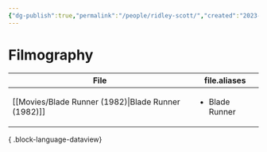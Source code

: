 ```yaml
---
{"dg-publish":true,"permalink":"/people/ridley-scott/","created":"2023-12-01","updated":"2024-06-17"}
---
```



# Filmography

| File                                                   | file.aliases                   |
| ------------------------------------------------------ | ------------------------------ |
| [[Movies/Blade Runner (1982)\|Blade Runner (1982)]] | <ul><li>Blade Runner</li></ul> |

{ .block-language-dataview}
